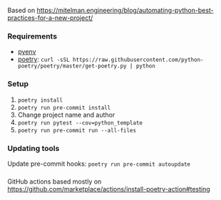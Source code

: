 Based on https://mitelman.engineering/blog/automating-python-best-practices-for-a-new-project/

### Requirements

- [pyenv](https://github.com/pyenv/pyenv-installer)
- [poetry](https://python-poetry.org/): `curl -sSL https://raw.githubusercontent.com/python-poetry/poetry/master/get-poetry.py | python`

### Setup

1. `poetry install`
2. `poetry run pre-commit install`
3. Change project name and author
4. `poetry run pytest --cov=python_template`
5. `poetry run pre-commit run --all-files`

### Updating tools

Update pre-commit hooks: `poetry run pre-commit autoupdate`

###

GitHub actions based mostly on https://github.com/marketplace/actions/install-poetry-action#testing
